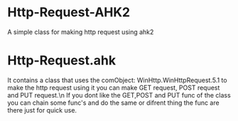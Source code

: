# Http-Request-AHK2
A simple class for making http request using ahk2

# Http-Request.ahk
It contains a class that uses the comObject: WinHttp.WinHttpRequest.5.1 to make the http request
using it you can make GET request, POST request and PUT request.\n
If you dont like the GET,POST and PUT func of the class you can chain some func's and do the same or difrent thing
the func are there just for quick use.
